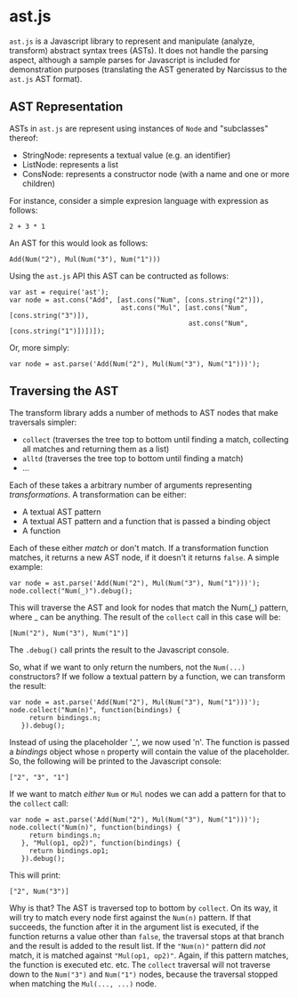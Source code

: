 ast.js
======

`ast.js` is a Javascript library to represent and manipulate (analyze, transform)
abstract syntax trees (ASTs). It does not handle the parsing aspect, although
a sample parses for Javascript is included for demonstration purposes
(translating the AST generated by Narcissus to the `ast.js` AST format).

AST Representation
------------------

ASTs in `ast.js` are represent using instances of `Node` and "subclasses" thereof:

* StringNode: represents a textual value (e.g. an identifier)
* ListNode: represents a list
* ConsNode: represents a constructor node (with a name and one or more children)

For instance, consider a simple expresion language with expression as follows:

    2 + 3 * 1

An AST for this would look as follows:

    Add(Num("2"), Mul(Num("3"), Num("1")))

Using the `ast.js` API this AST can be contructed as follows:

    var ast = require('ast');
    var node = ast.cons("Add", [ast.cons("Num", [cons.string("2")]),
                                ast.cons("Mul", [ast.cons("Num", [cons.string("3")]),
                                                 ast.cons("Num", [cons.string("1")])])]);

Or, more simply:

    var node = ast.parse('Add(Num("2"), Mul(Num("3"), Num("1")))');

Traversing the AST
------------------

The transform library adds a number of methods to AST nodes that make traversals simpler:

* `collect` (traverses the tree top to bottom until finding a match, collecting all matches and returning them as a list)
* `alltd` (traverses the tree top to bottom until finding a match)
* ...

Each of these takes a arbitrary number of arguments representing _transformations_. A transformation can be either:

* A textual AST pattern
* A textual AST pattern and a function that is passed a binding object
* A function

Each of these either _match_ or don't match. If a transformation function matches,
it returns a new AST node, if it doesn't it returns `false`. A simple example:

    var node = ast.parse('Add(Num("2"), Mul(Num("3"), Num("1")))');
    node.collect("Num(_)").debug();

This will traverse the AST and look for nodes that match the Num(_) pattern,
where _ can be anything. The result of the `collect` call in this case will be:

    [Num("2"), Num("3"), Num("1")]

The `.debug()` call prints the result to the Javascript console.

So, what if we want to only return the numbers, not the `Num(...)` constructors?
If we follow a textual pattern by a function, we can transform the result:

    var node = ast.parse('Add(Num("2"), Mul(Num("3"), Num("1")))');
    node.collect("Num(n)", function(bindings) {
         return bindings.n;
       }).debug();

Instead of using the placeholder '_', we now used 'n'. The function is passed a
_bindings_ object whose `n` property will contain the value of the placeholder.
So, the following will be printed to the Javascript console:

    ["2", "3", "1"]

If we want to match _either_ `Num` or `Mul` nodes we can add a pattern for that to the `collect` call:

    var node = ast.parse('Add(Num("2"), Mul(Num("3"), Num("1")))');
    node.collect("Num(n)", function(bindings) {
         return bindings.n;
       }, "Mul(op1, op2)", function(bindings) {
         return bindings.op1;
       }).debug();

This will print:

    ["2", Num("3")]

Why is that? The AST is traversed top to bottom by `collect`. On its way, it will
try to match every node first against the `Num(n)` pattern. If that succeeds,
the function after it in the argument list is executed, if the function returns
a value other than `false`, the traversal stops at that branch and the result
is added to the result list. If the `"Num(n)"` pattern did _not_ match, it is
matched against `"Mul(op1, op2)"`. Again, if this pattern matches, the function
is executed etc. etc. The `collect` traversal will not traverse down to the
`Num("3")` and `Num("1")` nodes, because the traversal stopped when matching the
`Mul(..., ...)` node.